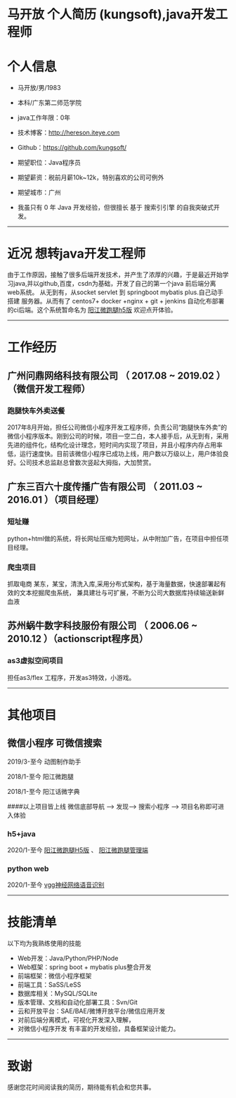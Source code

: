 # 马开放 个人简历 (kungsoft),java开发工程师

# 个人信息

 - 马开放/男/1983 
 - 本科/广东第二师范学院 
 - java工作年限：0年
 - 技术博客：http://hereson.iteye.com 
 - Github：https://github.com/kungsoft/

 - 期望职位：Java程序员
 - 期望薪资：税前月薪10k~12k，特别喜欢的公司可例外
 - 期望城市：广州
 - 我虽只有 0 年 Java 开发经验，但很擅长 基于 搜索引引擎 的自我突破式开发。

---
# 近况 想转java开发工程师
由于工作原因，接触了很多后端开发技术，并产生了浓厚的兴趣，于是最近开始学习java,并以github,百度，csdn为基础，开发了自己的第一个java 前后端分离 web系统。 从无到有，从socket servlet 到 springboot mybatis plus.自己动手搭建 服务器。从而有了 centos7+ docker +nginx + git + jenkins 自动化布部署的ci后端。这个系统暂命名为 [阳江微跑腿h5版](http://www.yjfeng.com/h5) 欢迎点开体验。

---
# 工作经历


## 广州问鼎网络科技有限公司 （ 2017.08 ~ 2019.02 ）（微信开发工程师）

### 跑腿快车外卖送餐 
2017年8月开始，担任公司微信小程序开发工程序师，负责公司“跑腿快车外卖”的微信小程序版本。刚到公司的时候，项目一空二白，本人接手后，从无到有，采用先进的组件化，结构化设计理念，短时间内实现了项目，并且小程序内存占用率低，运行速度快。目前该微信小程序已成功上线，用户数以万级以上，用户体验良好。公司技术总监赵总曾数次竖起大拇指，大加赞赏。

## 广东三百六十度传播广告有限公司 （ 2011.03 ~ 2016.01 ）（项目经理）

### 短址赚 
python+html做的系统，将长网址压缩为短网址，从中附加广告，在项目中担任项目经理。

### 爬虫项目 
抓取电商 某东，某宝，清洗入库,采用分布式架构，基于海量数据，快速部署起有效的文本挖掘爬虫系统，
兼具建壮与可扩展，不断为公司大数据库持续输送新鲜血液

## 苏州蜗牛数字科技服份有限公司 （ 2006.06 ~ 2010.12 ）（actionscript程序员）

### as3虚拟空间项目 
担任as3/flex 工程序，开发as3特效，小游戏。

---
# 其他项目

## 微信小程序 可微信搜索
2019/3-至今 动图制作助手

2018/1-至今 阳江微跑腿

2018/1-至今 阳江话微字典


####以上项目皆上线 微信底部导航 --> 发现--> 搜索小程序 --> 项目名称即可进入体验

### h5+java

2020/1-至今 [阳江微跑腿H5版](http://www.yjfeng.com/h5) 、 [阳江微跑腿管理端](http://www.yjfen.com/de)

### python web
2020/1-至今 [vgg神经网络语音识别](https://yjv.yjfeng.com)

---

# 技能清单
以下均为我熟练使用的技能

- Web开发：Java/Python/PHP/Node
- Web框架：spring boot + mybatis plus整合开发
- 前端框架：微信小程序框架
- 前端工具：SaSS/LeSS
- 数据库相关：MySQL/SQLite
- 版本管理、文档和自动化部署工具：Svn/Git
- 云和开放平台：SAE/BAE/微博开放平台/微信应用开发
- 对前后端分离模式，可视化开发深入理解，
- 对微信小程序开发 有丰富的开发经验，具备框架设计能力。

---

# 致谢
感谢您花时间阅读我的简历，期待能有机会和您共事。
